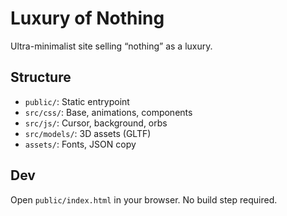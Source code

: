 # Luxury of Nothing

Ultra-minimalist site selling “nothing” as a luxury.

## Structure

- `public/`: Static entrypoint
- `src/css/`: Base, animations, components
- `src/js/`: Cursor, background, orbs
- `src/models/`: 3D assets (GLTF)
- `assets/`: Fonts, JSON copy

## Dev

Open `public/index.html` in your browser. No build step required.